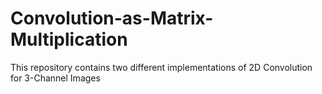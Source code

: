 # Convolution-as-Matrix-Multiplication
This repository contains two different implementations of 2D Convolution for 3-Channel Images
